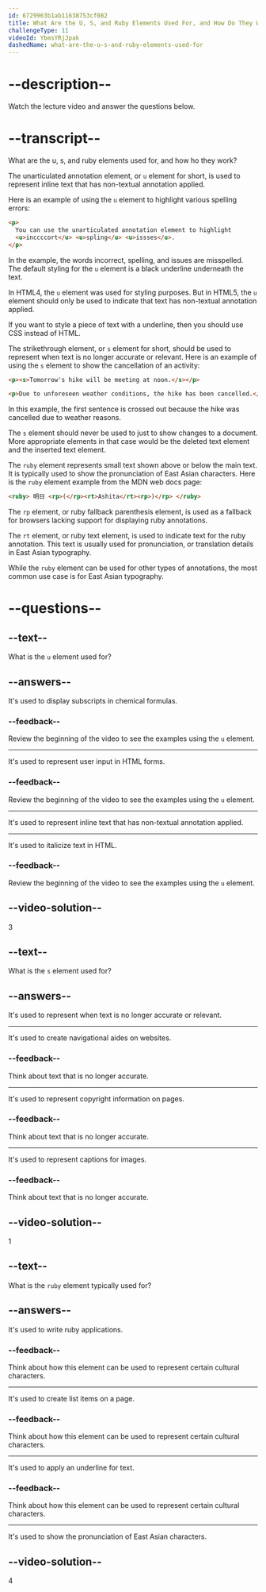 ```yaml
---
id: 6729963b1ab11638753cf082
title: What Are the U, S, and Ruby Elements Used For, and How Do They Work?
challengeType: 11
videoId: YbmsYRjJpak
dashedName: what-are-the-u-s-and-ruby-elements-used-for
---
```


# --description--

Watch the lecture video and answer the questions below.

# --transcript--

What are the u, s, and ruby elements used for, and how ho they work?

The unarticulated annotation element, or `u` element for short, is used to represent inline text that has non-textual annotation applied.

Here is an example of using the `u` element to highlight various spelling errors:

```html
<p>
  You can use the unarticulated annotation element to highlight
  <u>inccccort</u> <u>spling</u> <u>issses</u>.
</p>
```

In the example, the words incorrect, spelling, and issues are misspelled. The default styling for the `u` element is a black underline underneath the text.

In HTML4, the `u` element was used for styling purposes. But in HTML5, the `u` element should only be used to indicate that text has non-textual annotation applied.

If you want to style a piece of text with a underline, then you should use CSS instead of HTML.

The strikethrough element, or `s` element for short, should be used to represent when text is no longer accurate or relevant. Here is an example of using the `s` element to show the cancellation of an activity:

```html
<p><s>Tomorrow's hike will be meeting at noon.</s></p>

<p>Due to unforeseen weather conditions, the hike has been cancelled.</p>
```

In this example, the first sentence is crossed out because the hike was cancelled due to weather reasons.

The `s` element should never be used to just to show changes to a document. More appropriate elements in that case would be the deleted text element and the inserted text element.

The `ruby` element represents small text shown above or below the main text. It is typically used to show the pronunciation of East Asian characters. Here is the `ruby` element example from the MDN web docs page:

```html
<ruby> 明日 <rp>(</rp><rt>Ashita</rt><rp>)</rp> </ruby>
```

The `rp` element, or ruby fallback parenthesis element, is used as a fallback for browsers lacking support for displaying ruby annotations.

The `rt` element, or ruby text element, is used to indicate text for the ruby annotation. This text is usually used for pronunciation, or translation details in East Asian typography.

While the `ruby` element can be used for other types of annotations, the most common use case is for East Asian typography.

# --questions--

## --text--

What is the `u` element used for?

## --answers--

It's used to display subscripts in chemical formulas.

### --feedback--

Review the beginning of the video to see the examples using the `u` element.

---

It's used to represent user input in HTML forms.

### --feedback--

Review the beginning of the video to see the examples using the `u` element.

---

It's used to represent inline text that has non-textual annotation applied.

---

It's used to italicize text in HTML.

### --feedback--

Review the beginning of the video to see the examples using the `u` element.

## --video-solution--

3

## --text--

What is the `s` element used for?

## --answers--

It's used to represent when text is no longer accurate or relevant.

---

It's used to create navigational aides on websites.

### --feedback--

Think about text that is no longer accurate.

---

It's used to represent copyright information on pages.

### --feedback--

Think about text that is no longer accurate.

---

It's used to represent captions for images.

### --feedback--

Think about text that is no longer accurate.

## --video-solution--

1

## --text--

What is the `ruby` element typically used for?

## --answers--

It's used to write ruby applications.

### --feedback--

Think about how this element can be used to represent certain cultural characters.

---

It's used to create list items on a page.

### --feedback--

Think about how this element can be used to represent certain cultural characters.

---

It's used to apply an underline for text.

### --feedback--

Think about how this element can be used to represent certain cultural characters.

---

It's used to show the pronunciation of East Asian characters.

## --video-solution--

4
